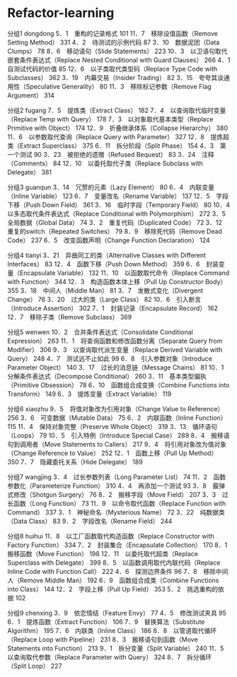 # Refactor-learning

分组1 dongdong
5．1　重构的记录格式 101
11．7　移除设值函数（Remove Setting Method） 331
4．2　待测试的示例代码 87
3．10　数据泥团（Data Clumps） 78
8．6　移动语句（Slide Statements） 223
10．3　以卫语句取代嵌套条件表达式（Replace Nested Conditional with Guard Clauses） 266
4．1　自测试代码的价值 85
12．6　以子类取代类型码（Replace Type Code with Subclasses） 362
3．19　内幕交易（Insider Trading） 82
3．15　夸夸其谈通用性（Speculative Generality） 80
11．3　移除标记参数（Remove Flag Argument） 314

分组2 fugang
7．5　提炼类（Extract Class） 182
7．4　以查询取代临时变量（Replace Temp with Query） 178
7．3　以对象取代基本类型（Replace Primitive with Object） 174
12．9　折叠继承体系（Collapse Hierarchy） 380
11．6　以参数取代查询（Replace Query with Parameter） 327
12．8　提炼超类（Extract Superclass） 375
6．11　拆分阶段（Split Phase） 154
4．3　第 一个测试 90
3．23　被拒绝的遗赠（Refused Bequest） 83
3．24　注释（Comments） 84
12．10　以委托取代子类（Replace Subclass with Delegate） 381

分组3 guanqun
3．14　冗赘的元素（Lazy Element） 80
6．4　内联变量（Inline Variable） 123
6．7　变量改名（Rename Variable） 137
12．5　字段下移（Push Down Field） 361
3．16　临时字段（Temporary Field） 80
10．4　以多态取代条件表达式（Replace Conditional with Polymorphism） 272
3．5　全局数据（Global Data） 74
3．2　重复代码（Duplicated Code） 72
3．12　重复的switch（Repeated Switches） 79
8．9　移除死代码（Remove Dead Code） 237
6．5　改变函数声明（Change Function Declaration） 124

分组4 tianyi
3．21　异曲同工的类（Alternative Classes with Different Interfaces） 83
12．4　函数下移（Push Down Method） 359
6．6　封装变量（Encapsulate Variable） 132
11．10　以函数取代命令（Replace Command with Function） 344
12．3　构造函数本体上移（Pull Up Constructor Body） 355
3．18　中间人（Middle Man） 81
3．7　发散式变化（Divergent Change） 76
3．20　过大的类（Large Class） 82
10．6　引入断言（Introduce Assertion） 302
7．1　封装记录（Encapsulate Record） 162
12．7　移除子类（Remove Subclass） 369

分组5 wenwen
10．2　合并条件表达式（Consolidate Conditional Expression） 263
11．1　将查询函数和修改函数分离（Separate Query from Modifier） 306
9．3　以查询取代派生变量（Replace Derived Variable with Query） 248
4．7　测试远不止如此 99
6．8　引入参数对象（Introduce Parameter Object） 140
3．17　过长的消息链（Message Chains） 81
10．1　分解条件表达式（Decompose Conditional） 260
3．11　基本类型偏执（Primitive Obsession） 78
6．10　函数组合成变换（Combine Functions into Transform） 149
6．3　提炼变量（Extract Variable） 119

分组6 xiaozhu
9．5　将值对象改为引用对象（Change Value to Reference） 256
3．6　可变数据（Mutable Data） 75
6．2　内联函数（Inline Function） 115
11．4　保持对象完整（Preserve Whole Object） 319
3．13　循环语句（Loops） 79
10．5　引入特例（Introduce Special Case） 289
8．4　搬移语句到调用者（Move Statements to Callers） 217
9．4　将引用对象改为值对象（Change Reference to Value） 252
12．1　函数上移（Pull Up Method） 350
7．7　隐藏委托关系（Hide Delegate） 189

分组7 wangjing
3．4　过长参数列表（Long Parameter List） 74
11．2　函数参数化（Parameterize Function） 310
4．4　再添加一个测试 93
3．8　霰弹式修改（Shotgun Surgery） 76
8．2　搬移字段（Move Field） 207
3．3　过长函数（Long Function） 73
11．9　以命令取代函数（Replace Function with Command） 337
3．1　神秘命名（Mysterious Name） 72
3．22　纯数据类（Data Class） 83
9．2　字段改名（Rename Field） 244

分组8 huihui
11．8　以工厂函数取代构造函数（Replace Constructor with Factory Function） 334
7．2　封装集合（Encapsulate Collection） 170
8．1　搬移函数（Move Function） 198
12．11　以委托取代超类（Replace Superclass with Delegate） 399
8．5　以函数调用取代内联代码（Replace Inline Code with Function Call） 222
4．6　探测边界条件 96
7．8　移除中间人（Remove Middle Man） 192
6．9　函数组合成类（Combine Functions into Class） 144
12．2　字段上移（Pull Up Field） 353
5．2　挑选重构的依据 102

分组9 chenxing
3．9　依恋情结（Feature Envy） 77
4．5　修改测试夹具 95
6．1　提炼函数（Extract Function） 106
7．9　替换算法（Substitute Algorithm） 195
7．6　内联类（Inline Class） 186
8．8　以管道取代循环（Replace Loop with Pipeline） 231
8．3　搬移语句到函数（Move Statements into Function） 213
9．1　拆分变量（Split Variable） 240
11．5　以查询取代参数（Replace Parameter with Query） 324
8．7　拆分循环（Split Loop） 227
